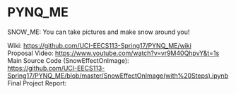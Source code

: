 # PYNQ_ME
SNOW_ME:
You can take pictures and make snow around you!

Wiki: https://github.com/UCI-EECS113-Spring17/PYNQ_ME/wiki <br />
Proposal Video: https://www.youtube.com/watch?v=vr9M40QhpvY&t=1s <br />
Main Source Code (SnowEffectOnImage): <br /> https://github.com/UCI-EECS113-Spring17/PYNQ_ME/blob/master/SnowEffectOnImage(with%20Steps).ipynb <br />
Final Project Report: 

